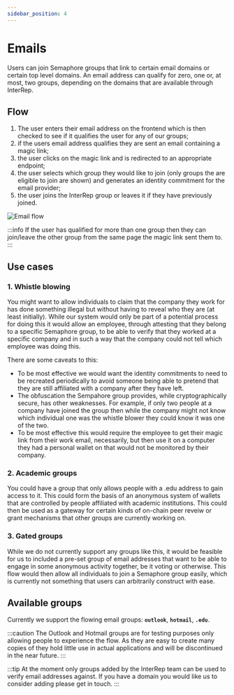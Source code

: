 ```yaml
---
sidebar_position: 4
---
```


# Emails

Users can join Semaphore groups that link to certain email domains or certain top level domains. An email address can qualify for zero, one or, at most, two groups, depending on the domains that are available through InterRep.

## Flow

1.  The user enters their email address on the frontend which is then checked to see if it qualifies the user for any of our groups;
2.  if the users email address qualifies they are sent an email containing a magic link;
3.  the user clicks on the magic link and is redirected to an appropriate endpoint;
4.  the user selects which group they would like to join (only groups the are eligible to join are shown) and generates an identity commitment for the email provider;
5.  the user joins the InterRep group or leaves it if they have previously joined.

![Email flow](/img/email_flow.png)

:::info
If the user has qualified for more than one group then they can join/leave the other group from the same page the magic link sent them to.
:::

## Use cases

### 1. Whistle blowing

You might want to allow individuals to claim that the company they work for has done something illegal but without having to reveal who they are (at least initially). While our system would only be part of a potential process for doing this it would allow an employee, through attesting that they belong to a specific Semaphore group, to be able to verify that they worked at a specific company and in such a way that the company could not tell which employee was doing this.

There are some caveats to this:

-   To be most effective we would want the identity commitments to need to be recreated periodically to avoid someone being able to pretend that they are still affiliated with a company after they have left.
-   The obfuscation the Sempahore group provides, while cryptographically secure, has other weaknesses. For example, if only two people at a company have joined the group then while the company might not know which individual one was the whistle blower they could know it was one of the two.
-   To be most effective this would require the employee to get their magic link from their work email, necessarily, but then use it on a computer they had a personal wallet on that would not be monitored by their company.

### 2. Academic groups

You could have a group that only allows people with a .edu address to gain access to it. This could form the basis of an anonymous system of wallets that are controlled by people affiliated with academic institutions. This could then be used as a gateway for certain kinds of on-chain peer reveiw or grant mechanisms that other groups are currently working on.

### 3. Gated groups

While we do not currently support any groups like this, it would be feasible for us to included a pre-set group of email addresses that want to be able to engage in some anonymous activity together, be it voting or otherwise. This flow would then allow all individuals to join a Semaphore group easily, which is currently not something that users can arbitrarily construct with ease.

## Available groups

Currently we support the flowing email groups: **`outlook`**, **`hotmail`**, **`.edu`**.

:::caution
The Outlook and Hotmail groups are for testing purposes only allowing people to experience the flow. As they are easy to create many copies of they hold little use in actual applications and will be discontinued in the near future.
:::

:::tip
At the moment only groups added by the InterRep team can be used to verify email addresses against. If you have a domain you would like us to consider adding please get in touch.
:::

